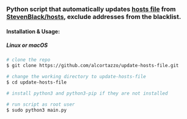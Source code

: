 ### Python script that automatically updates [hosts file](https://en.wikipedia.org/wiki/Hosts_(file)) from [StevenBlack/hosts](https://github.com/StevenBlack/hosts), exclude addresses from the blacklist.

#### Installation & Usage:
##### Linux or macOS
```zsh
# clone the repo
$ git clone https://github.com/alcortazzo/update-hosts-file.git

# change the working directory to update-hosts-file
$ cd update-hosts-file

# install python3 and python3-pip if they are not installed

# run script as root user 
$ sudo python3 main.py
```
